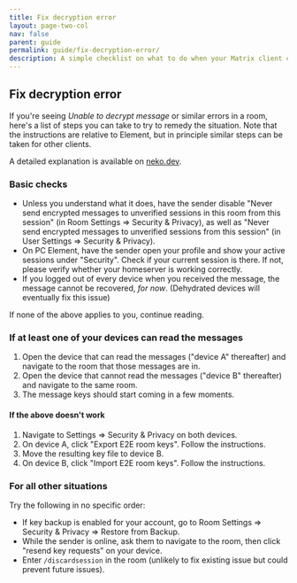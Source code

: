 ```yaml
---
title: Fix decryption error
layout: page-two-col
nav: false
parent: guide
permalink: guide/fix-decryption-error/
description: A simple checklist on what to do when your Matrix client cannot decrypt messages.
---
```


## Fix decryption error

If you're seeing *Unable to decrypt message* or similar errors in a room, here's a list of steps you can take to try to remedy the situation. Note that the instructions are relative to Element, but in principle similar steps can be taken for other clients.

A detailed explanation is available on [neko.dev](https://blog.neko.dev/posts/unable-to-decrypt-matrix.html).

### Basic checks

* Unless you understand what it does, have the sender disable "Never send encrypted messages to unverified sessions in this room from this session" (in Room Settings => Security & Privacy), as well as "Never send encrypted messages to unverified sessions from this session" (in User Settings => Security & Privacy).
* On PC Element, have the sender open your profile and show your active sessions under "Security". Check if your current session is there. If not, please verify whether your homeserver is working correctly.
* If you logged out of every device when you received the message, the message cannot be recovered, *for now*. (Dehydrated devices will eventually fix this issue)

If none of the above applies to you, continue reading.

### If at least one of your devices can read the messages

1. Open the device that can read the messages ("device A" thereafter) and navigate to the room that those messages are in.
2. Open the device that cannot read the messages ("device B" thereafter) and navigate to the same room.
3. The message keys should start coming in a few moments.

#### If the above doesn't work

1. Navigate to Settings => Security & Privacy on both devices.
2. On device A, click "Export E2E room keys". Follow the instructions.
3. Move the resulting key file to device B.
4. On device B, click "Import E2E room keys". Follow the instructions.

### For all other situations

Try the following in no specific order:

* If key backup is enabled for your account, go to Room Settings => Security & Privacy => Restore from Backup.
* While the sender is online, ask them to navigate to the room, then click "resend key requests" on your device.
* Enter `/discardsession` in the room (unlikely to fix existing issue but could prevent future issues).
